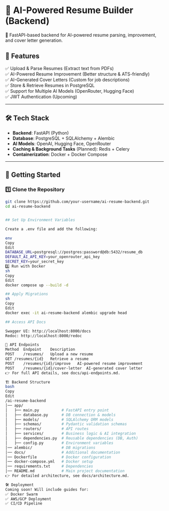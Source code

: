 # 📝 AI-Powered Resume Builder (Backend)

🚀 FastAPI-based backend for AI-powered resume parsing, improvement, and cover letter generation.

## 🌟 Features

✅ Upload & Parse Resumes (Extract text from PDFs)  
✅ AI-Powered Resume Improvement (Better structure & ATS-friendly)  
✅ AI-Generated Cover Letters (Custom for job descriptions)  
✅ Store & Retrieve Resumes in PostgreSQL  
✅ Support for Multiple AI Models (OpenRouter, Hugging Face)  
✅ JWT Authentication (Upcoming)

---

## 🛠️ Tech Stack

- **Backend**: FastAPI (Python)
- **Database**: PostgreSQL + SQLAlchemy + Alembic
- **AI Models**: OpenAI, Hugging Face, OpenRouter
- **Caching & Background Tasks** (Planned): Redis + Celery
- **Containerization**: Docker + Docker Compose

---

## 🚀 Getting Started

### **1️⃣ Clone the Repository**

```sh
git clone https://github.com/your-username/ai-resume-backend.git
cd ai-resume-backend


## Set Up Environment Variables

Create a .env file and add the following:

env
Copy
Edit
DATABASE_URL=postgresql://postgres:password@db:5432/resume_db
DEFAULT_AI_API_KEY=your_openrouter_api_key
SECRET_KEY=your_secret_key
3️⃣ Run with Docker
sh
Copy
Edit
docker compose up --build -d

## Apply Migrations
sh
Copy
Edit
docker exec -it ai-resume-backend alembic upgrade head

## Access API Docs

Swagger UI: http://localhost:8000/docs
Redoc: http://localhost:8000/redoc

📌 API Endpoints
Method	Endpoint	Description
POST	/resumes/	Upload a new resume
GET	/resumes/{id}	Retrieve a resume
POST	/resumes/{id}/improve	AI-powered resume improvement
POST	/resumes/{id}/cover-letter	AI-generated cover letter
👉 For full API details, see docs/api-endpoints.md.

🏗️ Backend Structure
bash
Copy
Edit
/ai-resume-backend
│── app/
│   ├── main.py          # FastAPI entry point
│   ├── database.py      # DB connection & models
│   ├── models/          # SQLAlchemy ORM models
│   ├── schemas/         # Pydantic validation schemas
│   ├── routers/         # API routes
│   ├── services/        # Business logic & AI integration
│   ├── dependencies.py  # Reusable dependencies (DB, Auth)
│   ├── config.py        # Environment variables
│── alembic/             # DB migrations
│── docs/                # Additional documentation
│── Dockerfile           # Docker configuration
│── docker-compose.yml   # Docker setup
│── requirements.txt     # Dependencies
│── README.md            # Main project documentation
👉 For detailed architecture, see docs/architecture.md.

🛠️ Deployment
Coming soon! Will include guides for:
✅ Docker Swarm
✅ AWS/GCP Deployment
✅ CI/CD Pipeline
```
